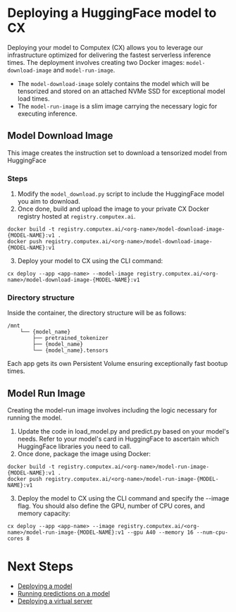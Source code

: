 # Deploying a HuggingFace model to CX
Deploying your model to Computex (CX) allows you to leverage our infrastructure optimized for delivering the fastest serverless inference times. The deployment involves creating two Docker images: `model-download-image` and `model-run-image`. 

- The `model-download-image` solely contains the model which will be tensorized and stored on an attached NVMe SSD for exceptional model load times. 
- The `model-run-image` is a slim image carrying the necessary logic for executing inference.



## Model Download Image
This image creates the instruction set to download a tensorized model from HuggingFace

### Steps
1. Modify the `model_download.py` script to include the HuggingFace model you aim to download.
2. Once done, build and upload the image to your private CX Docker registry hosted at `registry.computex.ai`.

```
docker build -t registry.computex.ai/<org-name>/model-download-image-{MODEL-NAME}:v1 .
docker push registry.computex.ai/<org-name>/model-download-image-{MODEL-NAME}:v1
```

3. Deploy your model to CX using the CLI command:
```
cx deploy --app <app-name> --model-image registry.computex.ai/<org-name>/model-download-image-{MODEL-NAME}:v1 
```

### Directory structure
Inside the container, the directory structure will be as follows:

```
/mnt
    └── {model_name}
        ├── pretrained_tokenizer
        ├── {model_name}
        └── {model_name}.tensors
```

Each app gets its own Persistent Volume ensuring exceptionally fast bootup times.


## Model Run Image
Creating the model-run image involves including the logic necessary for running the model.

1. Update the code in load_model.py and predict.py based on your model's needs. Refer to your model's card in HuggingFace to ascertain which HuggingFace libraries you need to call.
2. Once done, package the image using Docker:
```
docker build -t registry.computex.ai/<org-name>/model-run-image-{MODEL-NAME}:v1 .
docker push registry.computex.ai/<org-name>/model-run-image-{MODEL-NAME}:v1
```
3. Deploy the model to CX using the CLI command and specify the --image flag. You should also define the GPU, number of CPU cores, and memory capacity:

```
cx deploy --app <app-name> --image registry.computex.ai/<org-name>/model-run-image-{MODEL-NAME}:v1 --gpu A40 --memory 16 --num-cpu-cores 8
```

# Next Steps
* [Deploying a model](deploying.md)
* [Running predictions on a model](predictions.md)
* [Deploying a virtual server](virtual-servers.md)